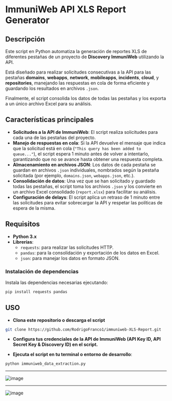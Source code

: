 # ImmuniWeb API XLS Report Generator
## Descripción

Este script en Python automatiza la generación de reportes XLS de diferentes pestañas de un proyecto de **Discovery ImmuniWeb** utilizando la API. 

Está diseñado para realizar solicitudes consecutivas a la API para las pestañas **domains**, **webapps**, **network**, **mobileapps**, **incidents**, **cloud**, y **repositories**, manejando las respuestas en cola de forma eficiente y guardando los resultados en archivos `.json`. 

Finalmente, el script consolida los datos de todas las pestañas y los exporta a un único archivo Excel para su análisis.

## Características principales

- **Solicitudes a la API de ImmuniWeb**: El script realiza solicitudes para cada una de las pestañas del proyecto.
- **Manejo de respuestas en cola**: Si la API devuelve el mensaje que indica que la solicitud está en cola (`"This query has been added to queue..."`), el script espera 1 minuto antes de volver a intentarlo, garantizando que no se avance hasta obtener una respuesta completa.
- **Almacenamiento en archivos JSON**: Los datos de cada pestaña se guardan en archivos `.json` individuales, nombrados según la pestaña solicitada (por ejemplo, `domains.json`, `webapps.json`, etc.).
- **Consolidación de datos**: Una vez que se han solicitado y guardado todas las pestañas, el script toma los archivos `.json` y los convierte en un archivo Excel consolidado (`report.xlsx`) para facilitar su análisis.
- **Configuración de delays**: El script aplica un retraso de 1 minuto entre las solicitudes para evitar sobrecargar la API y respetar las políticas de espera de la misma.

## Requisitos

- **Python 3.x**
- **Librerías**:
  - `requests`: para realizar las solicitudes HTTP.
  - `pandas`: para la consolidación y exportación de los datos en Excel.
  - `json`: para manejar los datos en formato JSON.

### Instalación de dependencias

Instala las dependencias necesarias ejecutando:

```bash
pip install requests pandas
```
## USO

- **Clona este repositorio o descarga el script**
```bash
git clone https://github.com/RodrigoFranco1/immuniweb-XLS-Report.git
```
- **Configura tus credenciales de la API de ImmuniWeb (API Key ID, API Secret Key & Discovery ID) en el script.**

 - **Ejecuta el script en tu terminal o entorno de desarrollo**:
```bash
python immuniweb_data_extraction.py
```
---
![image](https://github.com/user-attachments/assets/4818d481-6f1b-46ba-8ffe-03662ede8765)

---
![image](https://github.com/user-attachments/assets/cc52bd9e-53fe-4542-bfb1-7aabe3e4aab3)



